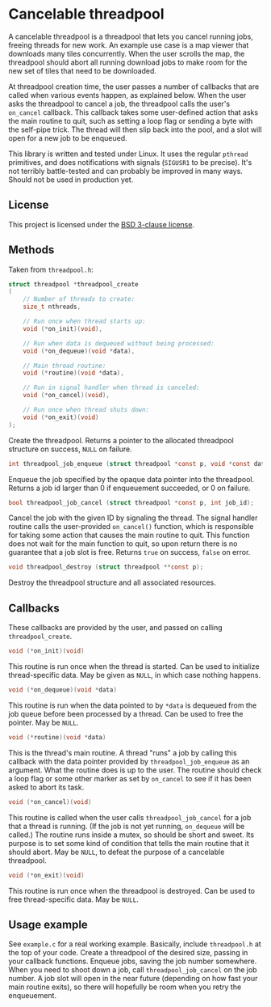 # Cancelable threadpool

A cancelable threadpool is a threadpool that lets you cancel running jobs, freeing threads for new work.
An example use case is a map viewer that downloads many tiles concurrently.
When the user scrolls the map, the threadpool should abort all running download jobs to make room for the new set of tiles that need to be downloaded.

At threadpool creation time, the user passes a number of callbacks that are called when various events happen, as explained below.
When the user asks the threadpool to cancel a job, the threadpool calls the user's `on_cancel` callback.
This callback takes some user-defined action that asks the main routine to quit, such as setting a loop flag or sending a byte with the self-pipe trick.
The thread will then slip back into the pool, and a slot will open for a new job to be enqueued.

This library is written and tested under Linux.
It uses the regular `pthread` primitives, and does notifications with signals (`SIGUSR1` to be precise).
It's not terribly battle-tested and can probably be improved in many ways.
Should not be used in production yet.

## License

This project is licensed under the [BSD 3-clause license](http://opensource.org/licenses/BSD-3-Clause).

## Methods

Taken from `threadpool.h`:

```c
struct threadpool *threadpool_create
(
 	// Number of threads to create:
	size_t nthreads,

	// Run once when thread starts up:
	void (*on_init)(void),

	// Run when data is dequeued without being processed:
	void (*on_dequeue)(void *data),

	// Main thread routine:
	void (*routine)(void *data),

	// Run in signal handler when thread is canceled:
	void (*on_cancel)(void),

	// Run once when thread shuts down:
	void (*on_exit)(void)
);
```

Create the threadpool.
Returns a pointer to the allocated threadpool structure on success, `NULL` on failure.

```c
int threadpool_job_enqueue (struct threadpool *const p, void *const data);
```

Enqueue the job specified by the opaque data pointer into the threadpool.
Returns a job id larger than 0 if enqueuement succeeded, or 0 on failure.

```c
bool threadpool_job_cancel (struct threadpool *const p, int job_id);
```

Cancel the job with the given ID by signaling the thread.
The signal handler routine calls the user-provided `on_cancel()` function, which is responsible for taking some action that causes the main routine to quit.
This function does not wait for the main function to quit, so upon return there is no guarantee that a job slot is free.
Returns `true` on success, `false` on error.

```c
void threadpool_destroy (struct threadpool **const p);
```

Destroy the threadpool structure and all associated resources.

## Callbacks

These callbacks are provided by the user, and passed on calling `threadpool_create`.

```c
void (*on_init)(void)
```

This routine is run once when the thread is started.
Can be used to initialize thread-specific data.
May be given as `NULL`, in which case nothing happens.

```c
void (*on_dequeue)(void *data)
```

This routine is run when the data pointed to by `*data` is dequeued from the job queue before been processed by a thread.
Can be used to free the pointer.
May be `NULL`.

```c
void (*routine)(void *data)
```

This is the thread's main routine.
A thread "runs" a job by calling this callback with the data pointer provided by `threadpool_job_enqueue` as an argument.
What the routine does is up to the user.
The routine should check a loop flag or some other marker as set by `on_cancel` to see if it has been asked to abort its task.

```c
void (*on_cancel)(void)
```

This routine is called when the user calls `threadpool_job_cancel` for a job that a thread is running.
(If the job is not yet running, `on_dequeue` will be called.)
The routine runs inside a mutex, so should be short and sweet.
Its purpose is to set some kind of condition that tells the main routine that it should abort.
May be `NULL`, to defeat the purpose of a cancelable threadpool.

```c
void (*on_exit)(void)
```

This routine is run once when the threadpool is destroyed.
Can be used to free thread-specific data.
May be `NULL`.

## Usage example

See `example.c` for a real working example.
Basically, include `threadpool.h` at the top of your code.
Create a threadpool of the desired size, passing in your callback functions.
Enqueue jobs, saving the job number somewhere.
When you need to shoot down a job, call `threadpool_job_cancel` on the job number.
A job slot will open in the near future (depending on how fast your main routine exits), so there will hopefully be room when you retry the enqueuement.
